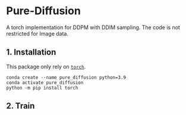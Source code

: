 # Pure-Diffusion
A torch implementation for DDPM with DDIM sampling. The code is not restricted for Image data.

## 1. Installation
This package only rely on [`torch`](https://pytorch.org).
```
conda create --name pure_diffusion python=3.9
conda activate pure_diffusion
python -m pip install torch
```

## 2. Train

